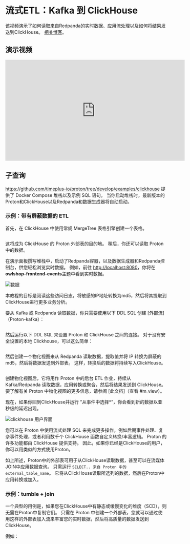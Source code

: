 # 流式ETL：Kafka 到 ClickHouse

该视频演示了如何读取来自Redpanda的实时数据、应用流处理以及如何将结果发送到ClickHouse。 [相关博客](https://www.timeplus.com/post/proton-clickhouse-integration)。

## 演示视频

<iframe width="560" height="315" src="https://www.youtube.com/embed/ga_DmCujEpw?si=ja2tmlcCbqa6HhwT" title="YouTube video player" frameborder="0" allow="accelerometer; autoplay; clipboard-write; encrypted-media; gyroscope; picture-in-picture; web-share" allowfullscreen></iframe>

## 子查询

https://github.com/timeplus-io/proton/tree/develop/examples/clickhouse 提供了 Docker Compose 堆栈以及示例 SQL 语句。 当你启动堆栈时，最新版本的Proton和ClickHouse以及Redpanda和数据生成器将自动启动。

### 示例：带有屏蔽数据的 ETL

首先，在 ClickHouse 中使用常规 MergeTree 表格引擎创建一个表格。

```sql
```

这将成为 ClickHouse 的 Proton 外部表的目的地。 稍后，你还可以读取 Proton 中的数据。

在演示面板撰写堆栈中，启动了Redpanda容器，以及数据生成器和Redpanda控制台，供您轻松浏览实时数据。 例如，前往 [http://localhost:8080](http://localhost:8080/)，你将在**owlshop-frontend-events**主题中看到实时数据。

![数据](https://static.wixstatic.com/media/3796d3_2bb403497c0b48fab5710bec35793ae0~mv2.png/v1/fill/w_1480,h_642,al_c,q_90,usm_0.66_1.00_0.01,enc_auto/3796d3_2bb403497c0b48fab5710bec35793ae0~mv2.png)

本教程的目标是阅读这些访问日志，将敏感的IP地址转换为md5，然后将其提取到ClickHouse进行更多业务分析。

要从 Kafka 或 Redpanda 读取数据，你只需要使用以下 DDL SQL 创建 [外部流]（Proton-kafka）：

```sql
```

然后运行以下 DDL SQL 来设置 Proton 和 ClickHouse 之间的连接。 对于没有安全设置的本地 Clickhouse，可以这么简单：

```sql
```

然后创建一个物化视图来从 Redpanda 读取数据，提取值并将 IP 转换为屏蔽的 md5，然后将数据发送到外部表。 这样，转换后的数据将持续写入ClickHouse。

```sql
```

创建物化视图后，它将用作 Proton 中的后台 ETL 作业，持续从 Kafka/Redpanda 读取数据，应用转换或聚合，然后将结果发送到 ClickHouse。 要了解有关 Proton 中物化视图的更多信息，请参阅 [此文档]（查看 #m_view）。

现在，如果你回到ClickHouse并运行 “从事件中选择\*”，你会看到新的数据以亚秒级的延迟出现。

![clickhouse 用户界面](https://static.wixstatic.com/media/3796d3_804a80321d1a4219836203b83c19ae35~mv2.png/v1/fill/w_1480,h_996,al_c,q_90,usm_0.66_1.00_0.01,enc_auto/3796d3_804a80321d1a4219836203b83c19ae35~mv2.png)

您可以在 Proton 中使用流式处理 SQL 来完成更多操作，例如后期事件处理、复杂事件处理，或者利用数千个 ClickHouse 函数自定义转换/丰富逻辑。 Proton 的许多功能都由 ClickHouse 提供支持。 因此，如果你已经是ClickHouse的用户，你可以用类似的方式使用Proton。

如上所述，Proton中的外部表可用于从ClickHouse读取数据，甚至可以在流媒体JOIN中应用数据查询。 只需运行 `SELECT.. 来自 Proton 中的 external_table_name`。 它将从ClickHouse读取所选列的数据，然后在Proton中应用转换或加入。

### 示例：tumble + join

一个典型的用例是，如果您在ClickHouse中有静态或缓慢变化的维度（SCD），则无需在Proton中复制它们。 只需在 Proton 中创建一个外部表，您就可以通过使用这样的外部表加入流来丰富您的实时数据，然后将高质量的数据发送到 ClickHouse。

例如：

```sql
```
